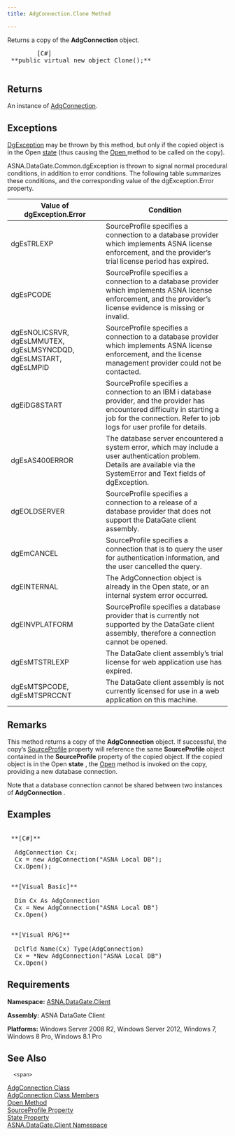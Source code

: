 ```yaml
---
title: AdgConnection.Clone Method

---
```


Returns a copy of the **AdgConnection** object. 
<pre class="prettyprint">
        <span class="lang">[C#]</span>
 **public virtual new object Clone();** 
      </pre>


## Returns

An instance of [AdgConnection](adg-connection-class.html).
## Exceptions

[DgException](dgexception-class.html) may be thrown by this method, but only if the copied object is in the Open [ state](adg-connection-class-state-property.html) (thus causing the [Open ](adg-connection-class-open-method.html) method to be called on the copy).

ASNA.DataGate.Common.dgException is thrown to signal normal procedural conditions, in addition to error conditions. The following table summarizes these conditions, and the corresponding value of the dgException.Error property.
<br />



| Value of 							<br /> 							dgException.Error | Condition |
| ---- | ---- |
| dgEsTRLEXP | SourceProfile specifies a connection to a database provider which implements ASNA license enforcement, and the provider’s trial license period has expired. |
| dgEsPCODE | SourceProfile specifies a connection to a database provider which implements ASNA license enforcement, and the provider’s license evidence is missing or invalid. |
| dgEsNOLICSRVR, dgEsLMMUTEX, dgEsLMSYNCDQD, dgEsLMSTART, dgEsLMPID | SourceProfile specifies a connection to a database provider which implements ASNA license enforcement, and the license management provider could not be contacted. |
| dgEiDG8START | SourceProfile specifies a connection to an IBM i database provider, and the provider has encountered difficulty in starting a job for the connection. Refer to job logs for user profile for details. |
| dgEsAS400ERROR | The database server encountered a system error, which may include a user authentication problem. Details are available via the SystemError and Text fields of dgException. |
| dgEOLDSERVER | SourceProfile specifies a connection to a release of a database provider that does not support the DataGate client assembly. |
| dgEmCANCEL | SourceProfile specifies a connection that is to query the user for authentication information, and the user cancelled the query. |
| dgEINTERNAL | The AdgConnection object is already in the Open state, or an internal system error occurred. |
| dgEINVPLATFORM | SourceProfile specifies a database provider that is currently not supported by the DataGate client assembly, therefore a connection cannot be opened. |
| dgEsMTSTRLEXP | The DataGate client assembly’s trial license for web application use has expired. |
| dgEsMTSPCODE, dgEsMTSPRCCNT | The DataGate client assembly is not currently licensed for use in a web application on this machine. |



## Remarks

This method returns a copy of the **AdgConnection** object. If successful, the copy’s [ SourceProfile](adg-connection-class-source-profile-property.html) property will reference the same **SourceProfile** object contained in the **SourceProfile** property of the copied object. If the copied object is in the Open **state** , the [ Open](adg-connection-class-open-method.html) method is invoked on the copy, providing a new database connection.

Note that a database connection cannot be shared between two instances of **AdgConnection** .
## Examples

<pre>
        <span class="lang">
 **[C#]** 
        </span>
  AdgConnection Cx;
  Cx = new AdgConnection("ASNA Local DB");
  Cx.Open();</pre>
<pre>
        <span class="lang">
 **[Visual Basic]** 
        </span>
  Dim Cx As AdgConnection
  Cx = New AdgConnection("ASNA Local DB")
  Cx.Open()</pre>
<pre class="prettyprint">
        <span class="lang">
 **[Visual RPG]** 
        </span>
  Dclfld Name(Cx) Type(AdgConnection)
  Cx = *New AdgConnection("ASNA Local DB")
  Cx.Open()</pre>

## Requirements

<span> **Namespace:** [ASNA.DataGate.Client](datagate-client-namespace.html) </span> 

<span> **Assembly:** ASNA DataGate Client</span> 

<span> **Platforms:** Windows Server 2008 R2, Windows Server 2012, Windows 7, Windows 8 Pro, Windows 8.1 Pro</span> 
## See Also


      <span>
[AdgConnection Class](adg-connection-class.html)
        <br />
[AdgConnection Class Members](adg-connection-members.html)
        <br />
[Open Method](adg-connection-class-open-method.html)
        <br />
[SourceProfile Property](adg-connection-class-source-profile-property.html)
        <br />
[State Property](adg-connection-class-state-property.html)
        <br />
[ASNA.DataGate.Client Namespace](datagate-client-namespace.html)
      </span>

<br />

